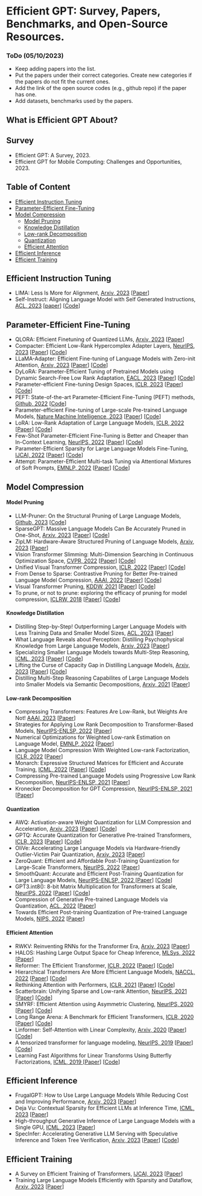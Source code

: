 # Efficient GPT: Survey, Papers, Benchmarks, and Open-Source Resources.  

### ToDo (05/10/2023) 
* Keep adding papers into the list.
* Put the papers under their correct categories. Create new categories if the papers do not fit the current ones.
* Add the link of the open source codes (e.g., github repo) if the paper has one.
* Add datasets, benchmarks used by the papers.

## What is Efficient GPT About?

## Survey
* Efficient GPT: A Survey, 2023.
* Efficient GPT for Mobile Computing: Challenges and Opportunities, 2023.

## Table of Content
- [Efficient Instruction Tuning](#Efficient-Instruction-Tuning)
- [Parameter-Efficient Fine-Tuning](#Parameter-Efficient-Fine-Tuning)
- [Model Compression](#Model-Compression)
  - [Model Pruning](#Model-Pruning)
  - [Knowledge Distillation](#Knowledge-Distillation)
  - [Low-rank Decomposition](#Low-rank-Decomposition)
  - [Quantization](#Quantization)
  - [Efficient Attention](#Efficient-Attention)
- [Efficient Inference](#Efficient-Inference)
- [Efficient Training](#Efficient-Training)

## Efficient Instruction Tuning
- LIMA: Less Is More for Alignment,  <ins>Arxiv, 2023</ins> [[Paper](https://arxiv.org/abs/2305.11206)] 
- Self-Instruct: Aligning Language Model with Self Generated Instructions, <ins>ACL, 2023</ins> [[paper]( https://doi.org/10.48550/arXiv.2212.10560)] [[Code](https://github.com/yizhongw/self-instruct)]

## Parameter-Efficient Fine-Tuning
- QLORA: Efficient Finetuning of Quantized LLMs, <ins>Arxiv, 2023</ins> [[Paper](https://arxiv.org/abs/2305.14314)]
- Compacter: Efficient Low-Rank Hypercomplex Adapter Layers, <ins>NeurlPS, 2023</ins> [[Paper](https://openreview.net/forum?id=bqGK5PyI6-N)] [[Code](https://github.com/rabeehk/compacter)]
- LLaMA-Adapter: Efficient Fine-tuning of Language Models with Zero-init Attention, <ins>Arxiv, 2023</ins> [[Paper](https://doi.org/10.48550/arXiv.2303.16199)] [[Code](https://github.com/ZrrSkywalker/LLaMA-Adapter)]
- DyLoRA: Parameter-Efficient Tuning of Pretrained Models using Dynamic Search-Free Low Rank Adaptation, <ins>EACL, 2023</ins> [[Paper](https://aclanthology.org/2023.eacl-main.239/)] [[Code](https://github.com/huawei-noah/KD-NLP/tree/main/DyLoRA)]
- Parameter-efficient Fine-tuning Design Spaces, <ins>ICLR, 2023</ins> [[Paper](https://openreview.net/forum?id=XSRSWxyJIC)] [[Code](https://github.com/amazon-science/peft-design-spaces)]
- PEFT: State-of-the-art Parameter-Efficient Fine-Tuning (PEFT) methods, <ins>Github, 2022</ins> [[Code](https://github.com/huggingface/peft)]
- Parameter-efficient Fine-tuning of Large-scale Pre-trained Language Models, <ins>Nature Machine Intelligence, 2023</ins> [[Paper](https://doi.org/10.1038/s42256-023-00626-4)] [[Code](https://github.com/thunlp/OpenDelta)]
- LoRA: Low-Rank Adaptation of Large Language Models, <ins>ICLR, 2022</ins> [[Paper](https://openreview.net/forum?id=nZeVKeeFYf9)] [[Code](https://github.com/microsoft/LoRA)]
- Few-Shot Parameter-Efficient Fine-Tuning is Better and Cheaper than In-Context Learning, <ins>NeurlPS, 2022</ins> [[Paper](https://openreview.net/forum?id=rBCvMG-JsPd)] [[Code](https://github.com/r-three/t-few)]
- Parameter-Efficient Sparsity for Large Language Models Fine-Tuning, <ins>IJCAI, 2022</ins> [[Paper](https://www.ijcai.org/proceedings/2022/0586.pdf)] [[Code](https://github.com/yuchaoli/PST)]
- Attempt: Parameter-Efficient Multi-task Tuning via Attentional Mixtures of Soft Prompts, <ins>EMNLP, 2022</ins> [[Paper](https://aclanthology.org/2022.emnlp-main.446/)] [[Code](https://github.com/AkariAsai/ATTEMPT)]

## Model Compression
#### Model Pruning
- LLM-Pruner: On the Structural Pruning of Large Language Models, <ins>Github, 2023</ins> [[Code](https://github.com/horseee/LLM-Pruner)]
- SparseGPT: Massive Language Models Can Be Accurately Pruned in One-Shot, <ins>Arxiv, 2023</ins> [[Paper](https://arxiv.org/abs/2301.00774)] [[Code](https://github.com/IST-DASLab/sparsegpt)]
- ZipLM: Hardware-Aware Structured Pruning of Language Models, <ins>Arxiv, 2023</ins> [[Paper](https://arxiv.org/abs/2302.04089)]
- Vision Transformer Slimming: Multi-Dimension Searching in Continuous Optimization Space, <ins>CVPR, 2022</ins> [[Paper](https://openaccess.thecvf.com/content/CVPR2022/papers/Chavan_Vision_Transformer_Slimming_Multi-Dimension_Searching_in_Continuous_Optimization_Space_CVPR_2022_paper.pdf)] [[Code](https://github.com/Arnav0400/ViT-Slim)]
- Unified Visual Transformer Compression, <ins>ICLR, 2022</ins> [[Paper](https://openreview.net/forum?id=9jsZiUgkCZP)] [[Code](https://github.com/VITA-Group/UVC)]
- From Dense to Sparse: Contrastive Pruning for Better Pre-trained Language Model Compression, <ins>AAAI, 2022</ins> [[Paper](https://arxiv.org/abs/2112.07198)] [[Code](https://github.com/RunxinXu/ContrastivePruning)]
- Visual Transformer Pruning, <ins>KDDW, 2021</ins> [[Paper](https://arxiv.org/abs/2104.08500)] [[Code](https://github.com/Cydia2018/ViT-cifar10-pruning)]
- To prune, or not to prune: exploring the efficacy of pruning for model compression, <ins>ICLRW, 2018</ins> [[Paper](https://openreview.net/forum?id=S1lN69AT-)] [[Code](https://github.com/IntelLabs/Model-Compression-Research-Package)]
#### Knowledge Distillation
- Distilling Step-by-Step! Outperforming Larger Language Models with Less Training Data and Smaller Model Sizes, <ins>ACL, 2023</ins> [[Paper](https://arxiv.org/abs/2305.02301)]
- What Language Reveals about Perception: Distilling Psychophysical Knowledge from Large Language Models, <ins>Arxiv, 2023</ins> [[Paper](https://arxiv.org/abs/2302.01308)]
- Specializing Smaller Language Models towards Multi-Step Reasoning, <ins>ICML, 2023</ins> [[Paper](https://aclanthology.org/2022.findings-naacl.169.pdf)] [[Code](https://github.com/FranxYao/FlanT5-CoT-Specialization)]
- Lifting the Curse of Capacity Gap in Distilling Language Models, <ins>Arxiv, 2023</ins> [[Paper](https://arxiv.org/abs/2305.12129)] [[Code](https://github.com/genezc/minimoe)]
- Distilling Multi-Step Reasoning Capabilites of Large Language Models into Smaller Models via Semantic Decompositions,  <ins>Arxiv, 2021</ins> [[Paper](https://arxiv.org/abs/2212.00193)]

#### Low-rank Decomposition
- Compressing Transformers: Features Are Low-Rank, but Weights Are Not!  <ins>AAAI, 2023</ins> [[Paper](https://cs.nju.edu.cn/wujx/paper/AAAI2023_AFM.pdf)]
- Strategies for Applying Low Rank Decomposition to Transformer-Based Models,  <ins>NeurlPS-ENLSP, 2022</ins> [[Paper](https://neurips2022-enlsp.github.io/papers/paper_33.pdf)]
- Numerical Optimizations for Weighted Low-rank Estimation on Language Model,  <ins>EMNLP, 2022</ins> [[Paper](https://aclanthology.org/2022.emnlp-main.91.pdf)] 
- Language Model Compression With Weighted Low-rank Factorization,  <ins>ICLR, 2022</ins> [[Paper](https://openreview.net/pdf?id=uPv9Y3gmAI5)]
- Monarch: Expressive Structured Matrices for Efficient and Accurate Training,  <ins>ICML, 2022</ins> [[Paper](https://proceedings.mlr.press/v162/dao22a/dao22a.pdf)] [[Code](https://github.com/HazyResearch/fly)]
- Compressing Pre-trained Language Models using Progressive Low Rank Decomposition,  <ins>NeurlPS-ENLSP, 2021</ins> [[Paper](https://neurips2021-nlp.github.io/papers/27/CameraReady/Neurips_Workshop_camera_ready.pdf)]
- Kronecker Decomposition for GPT Compression,  <ins>NeurlPS-ENLSP, 2021</ins> [[Paper](https://aclanthology.org/2022.acl-short.24.pdf)]

#### Quantization
- AWQ: Activation-aware Weight Quantization for LLM Compression and Acceleration, <ins>Arxiv, 2023</ins> [[Paper](https://arxiv.org/abs/2306.00978)] [[Code](https://github.com/mit-han-lab/llm-awq)]
- GPTQ: Accurate Quantization for Generative Pre-trained Transformers, <ins>ICLR, 2023</ins> [[Paper](https://openreview.net/forum?id=tcbBPnfwxS)] [[Code](https://github.com/IST-DASLab/gptq)]
- OliVe: Accelerating Large Language Models via Hardware-friendly Outlier-Victim Pair Quantization, <ins>Arxiv, 2023</ins> [[Paper](https://arxiv.org/abs/2304.07493)]
- ZeroQuant: Efficient and Affordable Post-Training Quantization for Large-Scale Transformers, <ins>NeurlPS, 2022</ins> [[Paper](https://openreview.net/forum?id=f-fVCElZ-G1)]
- SmoothQuant: Accurate and Efficient Post-Training Quantization for Large Language Models, <ins>NeurlPS-ENLSP, 2022 </ins>[[Paper](https://arxiv.org/abs/2211.10438)] [[Code](https://github.com/mit-han-lab/smoothquant)]
- GPT3.int8(): 8-bit Matrix Multiplication for Transformers at Scale, <ins>NeurlPS, 2022</ins> [[Paper](https://openreview.net/forum?id=dXiGWqBoxaD)] [[Code](https://doi.org/10.48550/arXiv.2208.07339)]
- Compression of Generative Pre-trained Language Models via Quantization, <ins>ACL, 2022</ins> [[Paper](https://aclanthology.org/2022.acl-long.331.pdf)]
- Towards Efficient Post-training Quantization of Pre-trained Language Models, <ins>NIPS, 2022</ins> [[Paper](https://arxiv.org/abs/2109.15082)]

#### Efficient Attention
- RWKV: Reinventing RNNs for the Transformer Era, <ins>Arxiv, 2023</ins> [[Paper](https://arxiv.org/abs/2305.13048)] 
- HALOS: Hashing Large Output Space for Cheap Inference,  <ins>MLSys, 2022</ins> [[Paper](https://proceedings.mlsys.org/paper/2022/hash/1ff8a7b5dc7a7d1f0ed65aaa29c04b1e-Abstract.html)]
- Reformer: The Efficient Transformer,  <ins>ICLR, 2022</ins> [[Paper](https://openreview.net/forum?id=rkgNKkHtvB)] [[Code](https://github.com/lucidrains/reformer-pytorch)]
- Hierarchical Transformers Are More Efficient Language Models, <ins>NACCL, 2022</ins> [[Paper](https://aclanthology.org/2022.findings-naacl.117/)] [[Code](https://github.com/lucidrains/hourglass-transformer-pytorch)]
- Rethinking Attention with Performers,  <ins>ICLR, 2021</ins> [[Paper](https://openreview.net/forum?id=Ua6zuk0WRH)] [[Code](https://github.com/lucidrains/performer-pytorch)]
- Scatterbrain: Unifying Sparse and Low-rank Attention,  <ins>NeurlPS, 2021</ins> [[Paper](https://openreview.net/forum?id=SehIKudiIo1)] [[Code](https://github.com/HazyResearch/fly)]
- SMYRF: Efficient Attention using Asymmetric Clustering,  <ins>NeurlPS, 2020</ins> [[Paper](https://dl.acm.org/doi/10.5555/3495724.3496267)] [[Code](https://github.com/giannisdaras/smyrf)]
- Long Range Arena: A Benchmark for Efficient Transformers, <ins>ICLR, 2020</ins> [[Paper](https://openreview.net/forum?id=qVyeW-grC2k)] [[Code](https://github.com/google-research/long-range-arena)]
- Linformer: Self-Attention with Linear Complexity,  <ins>Arxiv, 2020</ins> [[Paper](https://arxiv.org/abs/2006.04768)] [[Code](https://github.com/lucidrains/linformer)]
- A tensorized transformer for language modeling,  <ins>NeurlPS, 2019</ins> [[Paper](https://dl.acm.org/doi/10.5555/3454287.3454487)] [[Code](https://github.com/szhangtju/The-compression-of-Transformer)]
- Learning Fast Algorithms for Linear Transforms Using Butterfly Factorizations, <ins>ICML, 2019 </ins> [[Paper](https://arxiv.org/abs/1903.05895)] [[Code](https://github.com/HazyResearch/butterfly)]

## Efficient Inference
- FrugalGPT: How to Use Large Language Models While Reducing Cost and Improving Performance, <ins>Arxiv, 2023</ins> [[Paper](https://arxiv.org/abs/2305.05176)]
- Deja Vu: Contextual Sparsity for Efficient LLMs at Inference Time, <ins>ICML, 2023</ins> [[Paper](https://www.andrew.cmu.edu/user/beidic/)]
- High-throughput Generative Inference of Large Language Models with a Single GPU, <ins>ICML, 2023</ins> [[Paper](https://www.andrew.cmu.edu/user/beidic/)]
- SpecInfer: Accelerating Generative LLM Serving with Speculative Inference and Token Tree Verification, <ins>Arxiv, 2023</ins>  [[Paper](https://doi.org/10.48550/arXiv.2305.09781)] [[Code](https://github.com/flexflow/FlexFlow/tree/inference)]

## Efficient Training

- A Survey on Efficient Training of Transformers, <ins>IJCAI, 2023</ins> [[Paper](https://doi.org/10.48550/arXiv.2302.01107)]
- Training Large Language Models Efficiently with Sparsity and Dataflow, <ins>Arxiv, 2023</ins> [[Paper](https://arxiv.org/abs/2304.05511)]
